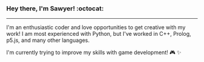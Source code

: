 ### Hey there, I'm Sawyer! :octocat:
---
I'm an enthusiastic coder and love opportunities to get creative with my work! I am most experienced with Python, but I've worked in C++, Prolog, p5.js, and many other languages.

I'm currently trying to improve my skills with game development! :video_game: :sparkles:

<!---
LordAsterisk/LordAsterisk is a ✨ special ✨ repository because its `README.md` (this file) appears on your GitHub profile.
You can click the Preview link to take a look at your changes.
--->
